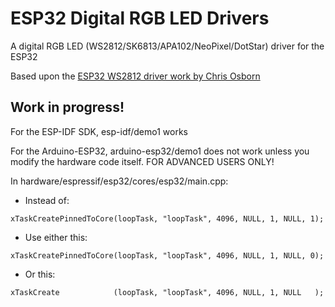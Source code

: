# ESP32 Digital RGB LED Drivers

A digital RGB LED (WS2812/SK6813/APA102/NeoPixel/DotStar) driver for the ESP32 

Based upon the [ESP32 WS2812 driver work by Chris Osborn](https://github.com/FozzTexx/ws2812-demo)

## Work in progress!

For the ESP-IDF SDK, esp-idf/demo1 works

For the Arduino-ESP32, arduino-esp32/demo1 does not work unless you modify the hardware code itself. FOR ADVANCED USERS ONLY!

In hardware/espressif/esp32/cores/esp32/main.cpp:

  - Instead of:

  `xTaskCreatePinnedToCore(loopTask, "loopTask", 4096, NULL, 1, NULL, 1);`

  - Use either this:

  `xTaskCreatePinnedToCore(loopTask, "loopTask", 4096, NULL, 1, NULL, 0);`
    
  - Or this:

  `xTaskCreate            (loopTask, "loopTask", 4096, NULL, 1, NULL   );`



